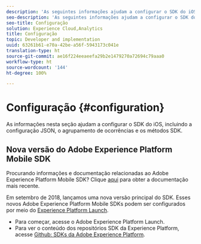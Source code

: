 ```yaml
---
description: 'As seguintes informações ajudam a configurar o SDK do iOS, incluindo a configuração JSON, agrupamento de ocorrências e métodos SDK '
seo-description: 'As seguintes informações ajudam a configurar o SDK do iOS, incluindo a configuração JSON, agrupamento de ocorrências e métodos SDK '
seo-title: Configuração
solution: Experience Cloud,Analytics
title: Configuração
topic: Developer and implementation
uuid: 63261b61-e70a-42be-a56f-5943173c041e
translation-type: ht
source-git-commit: ae16f224eeaeefa29b2e1479270a72694c79aaa0
workflow-type: ht
source-wordcount: '144'
ht-degree: 100%

---
```



# Configuração {#configuration}

As informações nesta seção ajudam a configurar o SDK do iOS, incluindo a configuração JSON, o agrupamento de ocorrências e os métodos SDK.

## Nova versão do Adobe Experience Platform Mobile SDK

Procurando informações e documentação relacionadas ao Adobe Experience Platform Mobile SDK? Clique [aqui](https://aep-sdks.gitbook.io/docs/) para obter a documentação mais recente.

Em setembro de 2018, lançamos uma nova versão principal do SDK. Esses novos Adobe Experience Platform Mobile SDKs podem ser configurados por meio do [Experience Platform Launch](https://www.adobe.com/br/experience-platform/launch.html).

* Para começar, acesse o Adobe Experience Platform Launch.
* Para ver o conteúdo dos repositórios SDK da Experience Platform, acesse [Github: SDKs da Adobe Experience Platform](https://github.com/Adobe-Marketing-Cloud/acp-sdks).
